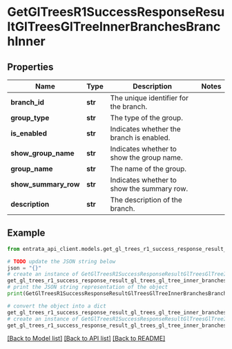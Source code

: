# GetGlTreesR1SuccessResponseResultGlTreesGlTreeInnerBranchesBranchInner


## Properties

Name | Type | Description | Notes
------------ | ------------- | ------------- | -------------
**branch_id** | **str** | The unique identifier for the branch. | 
**group_type** | **str** | The type of the group. | 
**is_enabled** | **str** | Indicates whether the branch is enabled. | 
**show_group_name** | **str** | Indicates whether to show the group name. | 
**group_name** | **str** | The name of the group. | 
**show_summary_row** | **str** | Indicates whether to show the summary row. | 
**description** | **str** | The description of the branch. | 

## Example

```python
from entrata_api_client.models.get_gl_trees_r1_success_response_result_gl_trees_gl_tree_inner_branches_branch_inner import GetGlTreesR1SuccessResponseResultGlTreesGlTreeInnerBranchesBranchInner

# TODO update the JSON string below
json = "{}"
# create an instance of GetGlTreesR1SuccessResponseResultGlTreesGlTreeInnerBranchesBranchInner from a JSON string
get_gl_trees_r1_success_response_result_gl_trees_gl_tree_inner_branches_branch_inner_instance = GetGlTreesR1SuccessResponseResultGlTreesGlTreeInnerBranchesBranchInner.from_json(json)
# print the JSON string representation of the object
print(GetGlTreesR1SuccessResponseResultGlTreesGlTreeInnerBranchesBranchInner.to_json())

# convert the object into a dict
get_gl_trees_r1_success_response_result_gl_trees_gl_tree_inner_branches_branch_inner_dict = get_gl_trees_r1_success_response_result_gl_trees_gl_tree_inner_branches_branch_inner_instance.to_dict()
# create an instance of GetGlTreesR1SuccessResponseResultGlTreesGlTreeInnerBranchesBranchInner from a dict
get_gl_trees_r1_success_response_result_gl_trees_gl_tree_inner_branches_branch_inner_from_dict = GetGlTreesR1SuccessResponseResultGlTreesGlTreeInnerBranchesBranchInner.from_dict(get_gl_trees_r1_success_response_result_gl_trees_gl_tree_inner_branches_branch_inner_dict)
```
[[Back to Model list]](../README.md#documentation-for-models) [[Back to API list]](../README.md#documentation-for-api-endpoints) [[Back to README]](../README.md)


